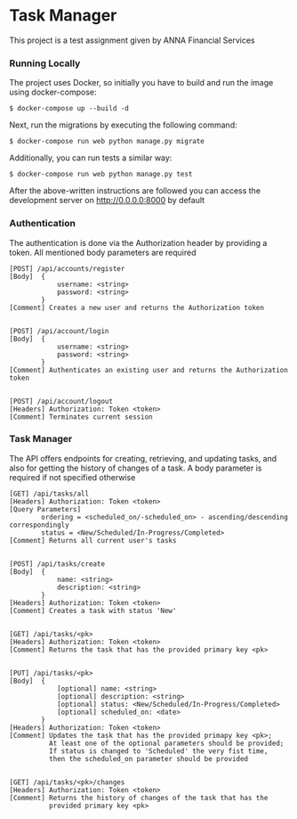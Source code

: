 # Task Manager

This project is a test assignment given by ANNA Financial Services


### Running Locally
The project uses Docker, so initially you have to build and run the image using docker-compose:
```
$ docker-compose up --build -d
```
Next, run the migrations by executing the following command:
```
$ docker-compose run web python manage.py migrate
```
Additionally, you can run tests a similar way:
```
$ docker-compose run web python manage.py test
```
After the above-written instructions are followed you can access the development server on http://0.0.0.0:8000 by default

### Authentication
The authentication is done via the Authorization header by providing a token. All mentioned body parameters are required
```
[POST] /api/accounts/register
[Body]  {
            username: <string>
            password: <string>
        }
[Comment] Creates a new user and returns the Authorization token


[POST] /api/account/login
[Body]  {
            username: <string>
            password: <string>
        }
[Comment] Authenticates an existing user and returns the Authorization token


[POST] /api/account/logout
[Headers] Authorization: Token <token>
[Comment] Terminates current session
```

### Task Manager 
The API offers endpoints for creating, retrieving, and updating tasks, and also for getting the history of changes of a task. A body parameter is required if not specified otherwise


```
[GET] /api/tasks/all
[Headers] Authorization: Token <token>
[Query Parameters]
        ordering = <scheduled_on/-scheduled_on> - ascending/descending correspondingly
        status = <New/Scheduled/In-Progress/Completed>
[Comment] Returns all current user's tasks


[POST] /api/tasks/create
[Body]  {
            name: <string>
            description: <string>
        }
[Headers] Authorization: Token <token>
[Comment] Creates a task with status 'New'


[GET] /api/tasks/<pk>
[Headers] Authorization: Token <token>
[Comment] Returns the task that has the provided primary key <pk>


[PUT] /api/tasks/<pk>
[Body]  {
            [optional] name: <string>                            
            [optional] description: <string>
            [optional] status: <New/Scheduled/In-Progress/Completed>
            [optional] scheduled_on: <date>
        }
[Headers] Authorization: Token <token>
[Comment] Updates the task that has the provided primapy key <pk>;
          At least one of the optional parameters should be provided;
          If status is changed to 'Scheduled' the very fist time,
          then the scheduled_on parameter should be provided
          
          
[GET] /api/tasks/<pk>/changes
[Headers] Authorization: Token <token>
[Comment] Returns the history of changes of the task that has the
          provided primary key <pk>
```









